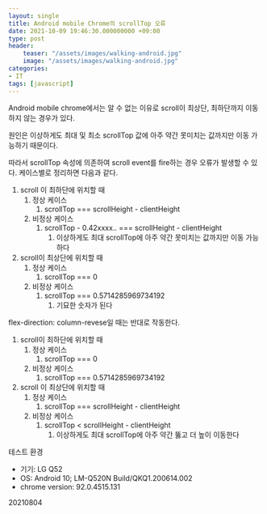 ```yaml
---
layout: single
title: Android mobile Chrome의 scrollTop 오류
date: 2021-10-09 19:46:30.000000000 +09:00
type: post
header:
    teaser: "/assets/images/walking-android.jpg"
    image: "/assets/images/walking-android.jpg"
categories:
- IT
tags: [javascript]
---
```


Android mobile chrome에서는 알 수 없는 이유로 scroll이 최상단, 최하단까지 이동하지 않는 경우가 있다. 

원인은 이상하게도 최대 및 최소 scrollTop 값에 아주 약간 못미치는 값까지만 이동 가능하기 때문이다.

따라서 scrollTop 속성에 의존하여 scroll event를 fire하는 경우 오류가 발생할 수 있다.
케이스별로 정리하면 다음과 같다.

1. scroll 이 최하단에 위치할 때
	1. 정상 케이스
		1. scrollTop === scrollHeight - clientHeight
	2. 비정상 케이스
		1. scrollTop - 0.42xxxx.. === scrollHeight - clientHeight
			1. 이상하게도 최대 scrollTop에 아주 약간 못미치는 값까지만 이동 가능하다
2. scroll이 최상단에 위치할 때
	1. 정상 케이스
		1. scrollTop === 0
	2. 비정상 케이스
		1. scrollTop === 0.5714285969734192
			1. 기묘한 숫자가 된다

flex-direction: column-revese일 때는 반대로 작동한다.
1. scroll이 최하단에 위치할 때
	1. 정상 케이스
		1. scrollTop === 0 
	2. 비정상 케이스
		1. scrollTop === 0.5714285969734192
2. scroll 이 최상단에 위치할 때
	1. 정상 케이스
		1. scrollTop === scrollHeight - clientHeight
	2. 비정상 케이스
		1. scrollTop < scrollHeight - clientHeight
			1. 이상하게도 최대 scrollTop에 아주 약간 뚫고 더 높이 이동한다

테스트 환경
- 기기: LG Q52
- OS: Android 10; LM-Q520N Build/QKQ1.200614.002
- chrome version: 92.0.4515.131

20210804
